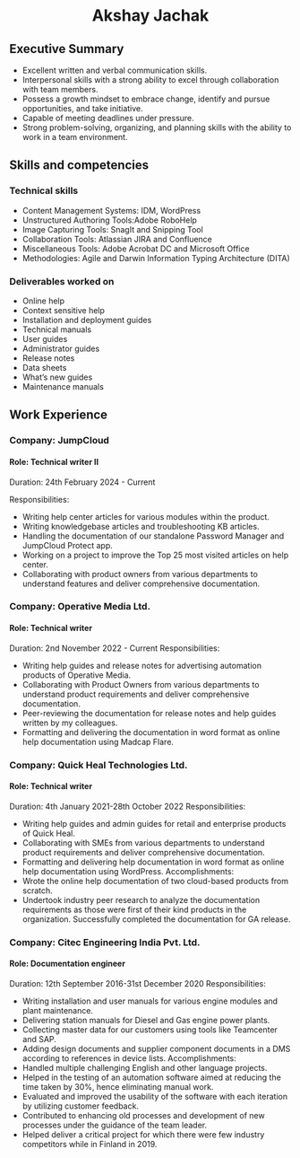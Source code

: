 <h1 align="center">
 Akshay Jachak
</h1>


## Executive Summary
- Excellent written and verbal communication skills.
- Interpersonal skills with a strong ability to excel through collaboration with team members.
- Possess a growth mindset to embrace change, identify and pursue opportunities, and take initiative.
- Capable of meeting deadlines under pressure.
- Strong problem-solving, organizing, and planning skills with the ability to work in a team environment.

## Skills and competencies
### Technical skills
- Content Management Systems: IDM, WordPress
- Unstructured Authoring Tools:Adobe RoboHelp
- Image Capturing Tools: SnagIt and Snipping Tool
- Collaboration Tools: Atlassian JIRA and Confluence
- Miscellaneous Tools: Adobe Acrobat DC and Microsoft Office
- Methodologies: Agile and Darwin Information Typing Architecture (DITA)
### Deliverables worked on
- Online help
- Context sensitive help
- Installation and deployment guides
- Technical manuals
- User guides
- Administrator guides
- Release notes
- Data sheets
- What’s new guides
- Maintenance manuals

## Work Experience
### Company: JumpCloud
#### Role: Technical writer II
Duration: 24th February 2024 - Current

Responsibilities:
- Writing help center articles for various modules within the product.
- Writing knowledgebase articles and troubleshooting KB articles.
- Handling the documentation of our standalone Password Manager and JumpCloud Protect app.
- Working on a project to improve the Top 25 most visited articles on help center.
- Collaborating with product owners from various departments to understand features and deliver comprehensive documentation.
### Company: Operative Media Ltd.
#### Role: Technical writer
Duration: 2nd November 2022 - Current
Responsibilities:
- Writing help guides and release notes for advertising automation products of Operative Media.
- Collaborating with Product Owners from various departments to understand product requirements and deliver comprehensive documentation.
- Peer-reviewing the documentation for release notes and help guides written by my colleagues.
- Formatting and delivering the documentation in word format as online help documentation using Madcap Flare.
### Company: Quick Heal Technologies Ltd.
#### Role: Technical writer
Duration: 4th January 2021-28th October 2022
Responsibilities:
- Writing help guides and admin guides for retail and enterprise products of Quick Heal.
- Collaborating with SMEs from various departments to understand product requirements and deliver comprehensive documentation.
- Formatting and delivering help documentation in word format as online help documentation using WordPress.
Accomplishments:
- Wrote the online help documentation of two cloud-based products from scratch.
- Undertook industry peer research to analyze the documentation requirements as those were first of their kind products in the organization. Successfully completed the documentation for GA release.
### Company: Citec Engineering India Pvt. Ltd.
#### Role: Documentation engineer
Duration: 12th September 2016-31st December 2020
Responsibilities:
- Writing installation and user manuals for various engine modules and plant maintenance.
- Delivering station manuals for Diesel and Gas engine power plants.
- Collecting master data for our customers using tools like Teamcenter and SAP.
- Adding design documents and supplier component documents in a DMS according to references in device lists.
Accomplishments:
- Handled multiple challenging English and other language projects.
- Helped in the testing of an automation software aimed at reducing the time taken by 30%, hence eliminating manual work.
- Evaluated and improved the usability of the software with each iteration by utilizing customer feedback.
- Contributed to enhancing old processes and development of new processes under the guidance of the team leader.
- Helped deliver a critical project for which there were few industry competitors while in Finland in 2019.
